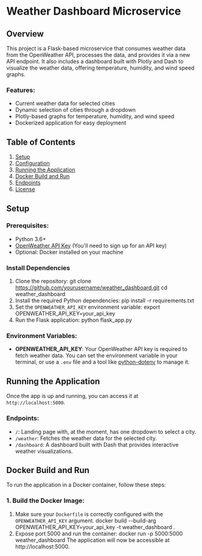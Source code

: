 # Weather Dashboard Microservice

## Overview
This project is a Flask-based microservice that consumes weather data from the OpenWeather API, processes the data, and provides it via a new API endpoint. It also includes a dashboard built with Plotly and Dash to visualize the weather data, offering temperature, humidity, and wind speed graphs.

### Features:
- Current weather data for selected cities
- Dynamic selection of cities through a dropdown
- Plotly-based graphs for temperature, humidity, and wind speed
- Dockerized application for easy deployment

## Table of Contents
1. [Setup](#setup)
2. [Configuration](#configuration)
3. [Running the Application](#running-the-application)
4. [Docker Build and Run](#docker-build-and-run)
5. [Endpoints](#endpoints)
6. [License](#license)

## Setup

### Prerequisites:
- Python 3.6+
- [OpenWeather API Key](https://openweathermap.org/api) (You'll need to sign up for an API key)
- Optional: Docker installed on your machine

### Install Dependencies
1. Clone the repository:
    git clone https://github.com/yourusername/weather_dashboard.git
    cd weather_dashboard
2. Install the required Python dependencies:
    pip install -r requirements.txt
3. Set the `OPENWEATHER_API_KEY` environment variable:
    export OPENWEATHER_API_KEY=your_api_key
4. Run the Flask application:
    python flask_app.py

### Environment Variables:
- **OPENWEATHER_API_KEY**: Your OpenWeather API key is required to fetch weather data.
You can set the environment variable in your terminal, or use a `.env` file and a tool like [python-dotenv](https://github.com/theskumar/python-dotenv) to manage it.

## Running the Application
Once the app is up and running, you can access it at `http://localhost:5000`.

### Endpoints:
- `/`: Landing page with, at the moment, has one dropdown to select a city.
- `/weather`: Fetches the weather data for the selected city.
- `/dashboard`: A dashboard built with Dash that provides interactive weather visualizations.

## Docker Build and Run
To run the application in a Docker container, follow these steps:

### 1. Build the Docker Image:
1. Make sure your `Dockerfile` is correctly configured with the `OPENWEATHER_API_KEY` argument.
docker build --build-arg OPENWEATHER_API_KEY=your_api_key -t weather_dashboard .
2. Expose port 5000 and run the container:
docker run -p 5000:5000 weather_dashboard
The application will now be accessible at http://localhost:5000.









